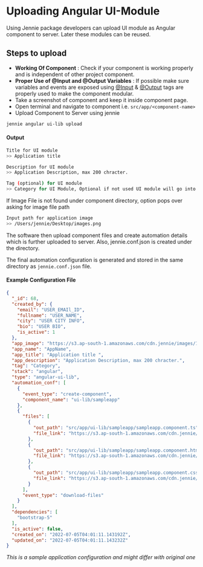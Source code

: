 # Uploading Angular UI-Module

Using Jennie package developers can upload UI module as Angular component to server.
Later these modules can be reused.

## Steps to upload

- **Working Of Component** : Check if your component is working properly and is independent of other project component.
- **Proper Use of @Input and @Output Variables** : If possible make sure variables and events are exposed using [@Input](https://angular.io/api/core/Input) & [@Output](https://angular.io/api/core/Output) tags are properly used to make the component modular.
- Take a screenshot of component and keep it inside component page.
- Open terminal and navigate to component i.e. `src/app/<component-name>`
- Upload Component to Server using jennie

```bash
jennie angular ui-lib upload
```

#### Output 

```bash
Title for UI module
>> Application title 

Description for UI module
>> Application Description, max 200 chracter. 

Tag (optional) for UI module
>> Category for UI Module, Optional if not used UI module will go into Others 
```
 
If Image File is not found under component directory, option pops over asking for image file path

```bash
Input path for application image
>> /Users/jennie/Desktop/images.png
```

The software then upload component files and create automation details which is further uploaded to server.
Also, jennie.conf.json is created under the directory.

The final automation configuration is generated and stored in the same directory as `jennie.conf.json` file. 

#### Example Configuration File

```json
{
  "_id": 68,
  "created_by": {
    "email": "USER_EMAIl_ID",
    "fullname": "USER_NAME",
    "city": "USER CITY INFO",
    "bio": "USER BIO",
    "is_active": 1
  },
  "app_image": "https://s3.ap-south-1.amazonaws.com/cdn.jennie/images/1656993670-8699577.png",
  "app_name": "AppName",
  "app_title": "Application title ",
  "app_description": "Application Description, max 200 chracter.",
  "tag": "Category",
  "stack": "angular",
  "type": "angular-ui-lib",
  "automation_conf": [
    {
      "event_type": "create-component",
      "component_name": "ui-lib/sampleapp"
    },
    {
      "files": [
        {
          "out_path": "src/app/ui-lib/sampleapp/sampleapp.component.ts",
          "file_link": "https://s3.ap-south-1.amazonaws.com/cdn.jennie/angular/ui-lib/sampleapp/sampleapp.component.ts"
        },
        {
          "out_path": "src/app/ui-lib/sampleapp/sampleapp.component.html",
          "file_link": "https://s3.ap-south-1.amazonaws.com/cdn.jennie/angular/ui-lib/sampleapp/sampleapp.component.html"
        },
        {
          "out_path": "src/app/ui-lib/sampleapp/sampleapp.component.css",
          "file_link": "https://s3.ap-south-1.amazonaws.com/cdn.jennie/angular/ui-lib/sampleapp/sampleapp.component.css"
        }
      ],
      "event_type": "download-files"
    }
  ],
  "dependencies": [
    "bootstrap-5"
  ],
  "is_active": false,
  "created_on": "2022-07-05T04:01:11.143192Z",
  "updated_on": "2022-07-05T04:01:11.143232Z"
}
```

*This is a sample application configuration and might differ with original one*
 